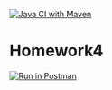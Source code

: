 [![Java CI with Maven](https://github.com/Zdotavv/Enterprise_homework4/actions/workflows/maven.yml/badge.svg)](https://github.com/Zdotavv/Enterprise_homework4/actions/workflows/maven.yml)

# Homework4

[![Run in Postman](https://run.pstmn.io/button.svg)](https://app.getpostman.com/run-collection/20396601-5cfb7e37-45ad-4df8-ada8-fc67888c19bf?action=collection%2Ffork&collection-url=entityId%3D20396601-5cfb7e37-45ad-4df8-ada8-fc67888c19bf%26entityType%3Dcollection%26workspaceId%3D5621f40f-6e81-4e60-aeea-a2791de9316c)
